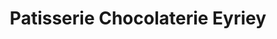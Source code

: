 ---
title: "Patisserie Chocolaterie Eyriey"
url: /embrun/patisserie-chocolaterie-eyriey/
shop: pâtisserie
---